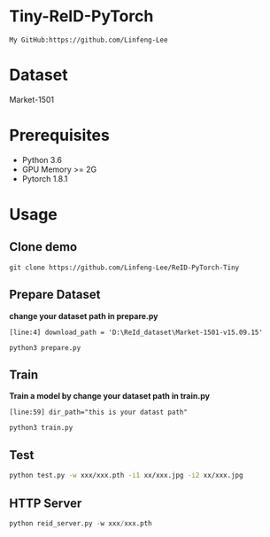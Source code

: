 # Tiny-ReID-PyTorch 

```
My GitHub:https://github.com/Linfeng-Lee
```

# Dataset
Market-1501  
# Prerequisites

- Python 3.6
- GPU Memory >= 2G
- Pytorch 1.8.1

# Usage

## Clone demo

```
git clone https://github.com/Linfeng-Lee/ReID-PyTorch-Tiny
```


## Prepare Dataset

**change your dataset path in prepare.py**  

```
[line:4] download_path = 'D:\ReId_dataset\Market-1501-v15.09.15'

python3 prepare.py
```

## Train

**Train a model by change your dataset path in train.py**

```
[line:59] dir_path="this is your datast path"

python3 train.py 
```

## Test

```bash
python test.py -w xxx/xxx.pth -i1 xx/xxx.jpg -i2 xx/xxx.jpg
```

## HTTP Server

```python
python reid_server.py -w xxx/xxx.pth
```

